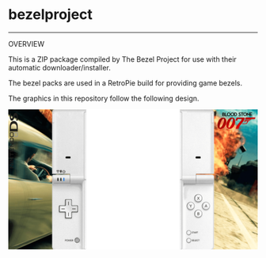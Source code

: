 # bezelproject

-------
OVERVIEW

This is a ZIP package compiled by The Bezel Project for use with their automatic downloader/installer.

The bezel packs are used in a RetroPie build for providing game bezels.

The graphics in this repository follow the following design.

![Sample bezel](https://github.com/thebezelproject/bezelproject-NDS/blob/master/retroarch/overlay/GameBezels/NDS/007%20-%20Blood%20Stone%20(USA).png?raw=true)
